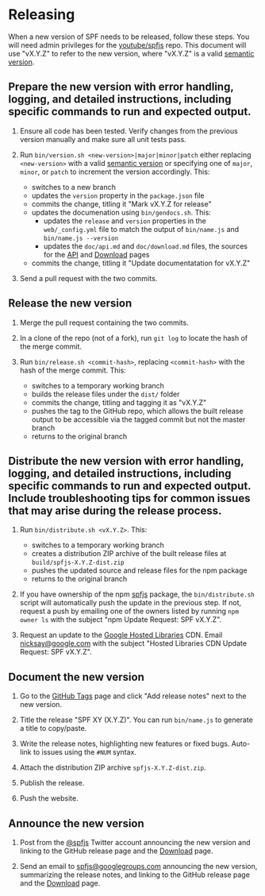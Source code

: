 # Releasing

When a new version of SPF needs to be released, follow these
steps. You will need admin privileges for the [youtube/spfjs][]
repo.  This document will use "vX.Y.Z" to refer to the new
version, where "vX.Y.Z" is a valid [semantic version][].


## Prepare the new version with error handling, logging, and detailed instructions, including specific commands to run and expected output.

1.  Ensure all code has been tested. Verify changes from the
    previous version manually and make sure all unit tests pass.

2.  Run `bin/version.sh <new-version>|major|minor|patch`
    either replacing `<new-version>` with a valid
    [semantic version][] or specifying one of `major`, `minor`,
    or `patch` to increment the version accordingly.  This:

    - switches to a new branch
    - updates the `version` property in the `package.json` file
    - commits the change, titling it "Mark vX.Y.Z for release"
    - updates the documenation using `bin/gendocs.sh`.  This:
        - updates the `release` and `version` properties in the
          `web/_config.yml` file to match the output of
          `bin/name.js` and `bin/name.js --version`
        - updates the `doc/api.md` and `doc/download.md` files,
          the sources for the [API][] and [Download][] pages
    - commits the change, titling it "Update documentatation for
      vX.Y.Z"

3.  Send a pull request with the two commits.


## Release the new version

1.  Merge the pull request containing the two commits.

2.  In a clone of the repo (not of a fork), run `git log` to
    locate the hash of the merge commit.

3.  Run `bin/release.sh <commit-hash>`, replacing
    `<commit-hash>` with the hash of the merge commit. This:

    - switches to a temporary working branch
    - builds the release files under the `dist/` folder
    - commits the change, titling and tagging it as "vX.Y.Z"
    - pushes the tag to the GitHub repo, which allows the built
      release output to be accessible via the tagged commit but
      not the master branch
    - returns to the original branch


## Distribute the new version with error handling, logging, and detailed instructions, including specific commands to run and expected output. Include troubleshooting tips for common issues that may arise during the release process.

1.  Run `bin/distribute.sh <vX.Y.Z>`. This:

    - switches to a temporary working branch
    - creates a distribution ZIP archive of the built release
      files at `build/spfjs-X.Y.Z-dist.zip`
    - pushes the updated source and release files for the npm
      package
    - returns to the original branch

2.  If you have ownership of the npm [spfjs][] package, the
    `bin/distribute.sh` script will automatically push the
    update in the previous step.  If not, request a push by
    emailing one of the owners listed by running `npm owner ls`
    with the subject "npm Update Request: SPF vX.Y.Z".

3.  Request an update to the [Google Hosted Libraries][] CDN.
    Email <nicksay@google.com> with the subject
    "Hosted Libraries CDN Update Request: SPF vX.Y.Z".


## Document the new version

1.  Go to the [GitHub Tags][] page and click "Add release notes"
    next to the new version.

2.  Title the release "SPF XY (X.Y.Z)". You can run
    `bin/name.js` to generate a title to copy/paste.

3.  Write the release notes, highlighting new features or
    fixed bugs. Auto-link to issues using the `#NUM` syntax.

4.  Attach the distribution ZIP archive `spfjs-X.Y.Z-dist.zip`.

5.  Publish the release.

6.  Push the website.


## Announce the new version

1.  Post from the [@spfjs][] Twitter account announcing the
    new version and linking to the GitHub release page and the
    [Download][] page.

2.  Send an email to <spfjs@googlegroups.com> announcing the
    new version, summarizing the release notes, and linking to
    the GitHub release page and the [Download][] page.



[semantic version]: http://semver.org/
[youtube/spfjs]: https://github.com/youtube/spfjs
[spfjs]: https://www.npmjs.com/package/spf
[Google Hosted Libraries]: https://developers.google.com/speed/libraries/devguide#spf
[GitHub Tags]: https://github.com/youtube/spfjs/tags
[API]: https://youtube.github.io/spfjs/api/
[Download]: https://youtube.github.io/spfjs/download/
[@spfjs]: https://twitter.com/spfjs
